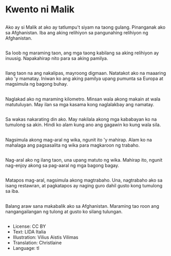 # Kwento ni Malik

##
Ako ay si Malik at ako ay tatlumpu't siyam na taong gulang. Pinanganak ako sa Afghanistan. Iba ang aking relihiyon sa pangunahing relihiyon ng Afghanistan.

##
Sa loob ng maraming taon, ang mga taong kabilang sa aking relihiyon ay inuusig. Napakahirap nito para sa aking pamilya.

##
Ilang taon na ang nakalipas, mayroong digmaan. Natatakot ako na maaaring ako 'y mamatay. Iniwan ko ang aking pamilya upang pumunta sa Europa at magsimula ng bagong buhay.

##
Naglakad ako ng maraming kilometro. Minsan wala akong makain at wala matutuluyan. May ilan sa mga kasama kong naglalakbay ang namatay.

##
Sa wakas nakarating din ako. May nakilala akong mga kababayan ko na tumulong sa akin. Hindi ko alam kung ano ang gagawin ko kung wala sila.

##
Nagsimula akong mag-aral ng wika, ngunit ito 'y mahirap. Alam ko na mahalaga ang pagsasalita ng wika para magkaroon ng trabaho.

##
Nag-aral ako ng ilang taon, una upang matuto ng wika. Mahirap ito, ngunit nag-enjoy akong sa pag-aaral ng mga bagong bagay.

##
Matapos mag-aral, nagsimula akong magtrabaho. Una, nagtrabaho ako sa isang restawran, at pagkatapos ay naging guro dahil gusto kong tumulong sa iba.

##
Balang araw sana makabalik ako sa Afghanistan. Maraming tao roon ang nangangailangan ng tulong at gusto ko silang tulungan.

##
* License: CC BY
* Text: LIDA Italia
* Illustration: Vilius Aistis Vilimas
* Translation: Christlaine
* Language: tl
